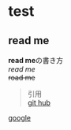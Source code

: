 # test
## read me 
**read me**の書き方  
*read me*  
~~road me~~  
>引用  
>[git hub](http://github.co.jp)  
  
[google](http://google.co.jp)
